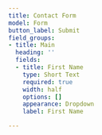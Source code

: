 ```yaml
---
title: Contact Form
model: Form
button_label: Submit
field_groups:
- title: Main
  heading: ''
  fields:
  - title: First Name
    type: Short Text
    required: true
    width: half
    options: []
    appearance: Dropdown
    label: First Name

---
```

